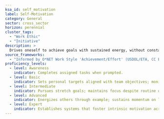 ```yaml
---
ksa_id: self_motivation
label: Self-Motivation
category: General
sector: cross_sector
horizon: perennial
cluster_tags:
  - "Work Ethic"
  - "Initiative"
description: >
  Drives oneself to achieve goals with sustained energy, without constant external supervision.
source_frameworks:
  - "Informed by O*NET Work Style 'Achievement/Effort' (USDOL/ETA, CC BY 4.0)"
proficiency_levels:
  - level: Awareness
    indicator: Completes assigned tasks when prompted.
  - level: Basic
    indicator: Sets personal targets aligned with team objectives; monitors own progress.
  - level: Intermediate
    indicator: Pursues stretch goals; maintains focus despite routine obstacles.
  - level: Advanced
    indicator: Energizes others through example; sustains momentum on long-term projects.
  - level: Expert
    indicator: Establishes systems that foster intrinsic motivation across teams; mentors colleagues in self-leadership techniques.
---
```

